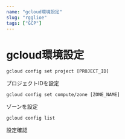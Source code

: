 ```yaml
---
name: "gcloud環境設定"
slug: "rgglioe"
tags: ["GCP"]
---
```


# gcloud環境設定

```
gcloud config set project [PROJECT_ID]
```

プロジェクトIDを設定

```
gcloud config set compute/zone [ZONE_NAME]
```

ゾーンを設定

```
gcloud config list
```

設定確認

